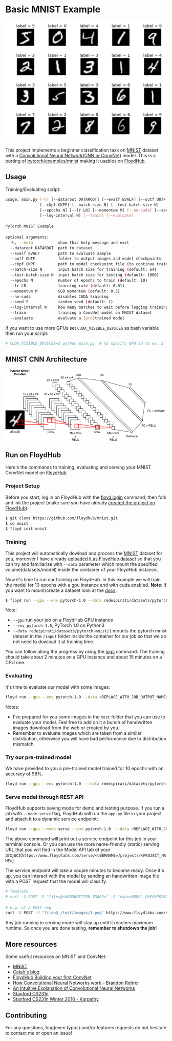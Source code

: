 # Basic MNIST Example

![MNIST samples](images/MNIST_samples.png)

This project implements a beginner classification task on [MNIST](http://yann.lecun.com/exdb/mnist/) dataset with a [Convolutional Neural Network(CNN or ConvNet)](https://en.wikipedia.org/wiki/Convolutional_neural_network) model. This is a porting of [pytorch/examples/mnist](https://github.com/pytorch/examples/tree/master/mnist) making it usables on [FloydHub](https://www.floydhub.com/).

## Usage

Training/Evaluating script:

```bash
usage: main.py [-h] [--dataroot DATAROOT] [--evalf EVALF] [--outf OUTF]
               [--ckpf CKPF] [--batch-size N] [--test-batch-size N]
               [--epochs N] [--lr LR] [--momentum M] [--no-cuda] [--seed S]
               [--log-interval N] [--train] [--evaluate]

PyTorch MNIST Example

optional arguments:
  -h, --help           show this help message and exit
  --dataroot DATAROOT  path to dataset
  --evalf EVALF        path to evaluate sample
  --outf OUTF          folder to output images and model checkpoints
  --ckpf CKPF          path to model checkpoint file (to continue training)
  --batch-size N       input batch size for training (default: 64)
  --test-batch-size N  input batch size for testing (default: 1000)
  --epochs N           number of epochs to train (default: 10)
  --lr LR              learning rate (default: 0.01)
  --momentum M         SGD momentum (default: 0.5)
  --no-cuda            disables CUDA training
  --seed S             random seed (default: 1)
  --log-interval N     how many batches to wait before logging training status
  --train              training a ConvNet model on MNIST dataset
  --evaluate           evaluate a [pre]trained model
```

If you want to use more GPUs set `CUDA_VISIBLE_DEVICES` as bash variable then run your script:

```bash
# CUDA_VISIBLE_DEVICES=2 python main.py  # to specify GPU id to ex. 2
```

## MNIST CNN Architecture

![MNIST CNN](images/mnist_convet.png)

## Run on FloydHub

Here's the commands to training, evaluating and serving your MNIST ConvNet model on [FloydHub](ttps://www.floydhub.com/).

### Project Setup

Before you start, log in on FloydHub with the [floyd login](http://docs.floydhub.com/commands/login/) command, then fork and init the project (make sure you have already [created the project on FloydHub](https://docs.floydhub.com/guides/basics/create_new/)):

```bash
$ git clone https://github.com/floydhub/mnist.git
$ cd mnist
$ floyd init mnist
```

### Training

This project will automatically dowload and process the [MNIST](http://yann.lecun.com/exdb/mnist/) dataset for you, moreover I have already [uploaded it as FloydHub dataset](https://www.floydhub.com/redeipirati/datasets/pytorch-mnist) so that you can try and familiarize with `--data` parameter which mount the specified volume(datasets/model) inside the container of your FloydHub instance.

Now it's time to run our training on FloydHub. In this example we will train the model for 10 epochs with a gpu instance and with cuda enabled.
**Note**: If you want to mount/create a dataset look at the [docs](http://docs.floydhub.com/guides/basics/create_new/#create-a-new-dataset).

```bash
$ floyd run --gpu --env pytorch-1.0 --data redeipirati/datasets/pytorch-mnist/1:input "python main.py --train"
```

Note:
- `--gpu` run your job on a FloydHub GPU instance
- `--env pytorch-1.0`, PyTorch 1.0 on Python3
- `--data redeipirati/datasets/pytorch-mnist/1` mounts the pytorch mnist dataset in the `/input` folder inside the container for our job so that we do not need to dowload it at training time.


You can follow along the progress by using the [logs](http://docs.floydhub.com/commands/logs/) command.
The training should take about 2 minutes on a GPU instance and about 15 minutes on a CPU one.

### Evaluating

It's time to evaluate our model with some images:

```bash
floyd run --gpu --env pytorch-1.0 --data <REPLACE_WITH_JOB_OUTPUT_NAME>:resume "python main.py --evaluate --ckpf /resume/<REPLACE_WITH_MODEL_CHECKPOINT_PATH> --evalf ./test"
```

Notes:

- I've prepared for you some images in the `test` folder that you can use to evaluate your model. Feel free to add on it a bunch of handwritten images download from the web or created by you.
- Remember to evaluate images which are taken from a similar distribution, otherwise you will have bad performance due to distribution mismatch.

### Try our pre-trained model

We have provided to you a pre-trained model trained for 10 epochs with an accuracy of 98%.

```bash
floyd run --gpu --env pytorch-1.0  --data redeipirati/datasets/pytorch-mnist-10-epochs-model/2:/model "python main.py --evaluate --ckpf /model/mnist_convnet_model_epoch_10.pth --evalf ./test"
```

### Serve model through REST API

FloydHub supports seving mode for demo and testing purpose. If you run a job
with `--mode serve` flag, FloydHub will run the `app.py` file in your project
and attach it to a dynamic service endpoint:

```bash
floyd run --gpu --mode serve --env pytorch-1.0  --data <REPLACE_WITH_JOB_OUTPUT_NAME>:input
```

The above command will print out a service endpoint for this job in your terminal console. Or you can use the more name-friendly (static) serving URL that you will find in the Model API tab of your project(`https://www.floydlabs.com/serve/<USERNAME>/projects/<PROJECT_NAME>`)

The service endpoint will take a couple minutes to become ready. Once it's up, you can interact with the model by sending an handwritten image file with a POST request that the model will classify:
```bash
# Template
# curl -X POST -F "file=@<HANDWRITTEN_IMAGE>" -F "ckp=<MODEL_CHECKPOINT>" <SERVICE_ENDPOINT>

# e.g. of a POST req
curl -X POST -F "file=@./test/images/1.png" https://www.floydlabs.com/serve/BhZCFAKom6Z8RptVKskHZW
```

Any job running in serving mode will stay up until it reaches maximum runtime. So
once you are done testing, **remember to shutdown the job!**

## More resources

Some useful resources on MNIST and ConvNet:

- [MNIST](http://yann.lecun.com/exdb/mnist/)
- [Colah's blog](https://colah.github.io/posts/2014-10-Visualizing-MNIST/)
- [FloydHub Building your first ConvNet](https://blog.floydhub.com/building-your-first-convnet/)
- [How Convolutional Neural Networks work - Brandon Rohrer](https://youtu.be/FmpDIaiMIeA)
- [An Intuitive Explanation of Convolutional Neural Networks](https://ujjwalkarn.me/2016/08/11/intuitive-explanation-convnets/)
- [Stanford CS231n](https://cs231n.github.io/convolutional-networks/)
- [Stanford CS231n Winter 2016 - Karpathy](https://youtu.be/NfnWJUyUJYU)

## Contributing

For any questions, bug(even typos) and/or features requests do not hesitate to contact me or open an issue!
